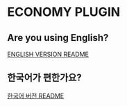 # ECONOMY PLUGIN
## Are you using English?
[ENGLISH VERSION README](README_ENG.md)
## 한국어가 편한가요?
[한국어 버전 README](README_KOR.md)
